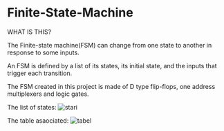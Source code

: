 # Finite-State-Machine

WHAT IS THIS?

The Finite-state machine(FSM) can change from one state to another in response to some inputs.

An FSM is defined by a list of its states, its initial state, and the inputs that trigger each transition.


The FSM created in this project is made of D type flip-flops, one address multiplexers and logic gates.
 

The list of states:
![stari](https://user-images.githubusercontent.com/115619312/219042941-9c951eb8-c4af-4eb7-984e-5e03364e4c6c.png)


The table asaociated:
![tabel](https://user-images.githubusercontent.com/115619312/219043066-acdcee8e-084b-4121-9e4c-58e95e68b293.png)
